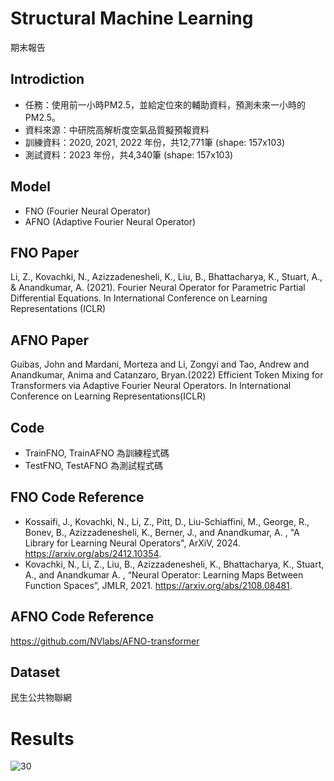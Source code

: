# Structural Machine Learning
期末報告

## Introdiction
* 任務：使用前一小時PM2.5，並給定位來的輔助資料，預測未來一小時的PM2.5。
* 資料來源：中研院高解析度空氣品質擬預報資料
* 訓練資料：2020, 2021, 2022 年份，共12,771筆 (shape: 157x103)
* 測試資料：2023 年份，共4,340筆 (shape: 157x103)

## Model
* FNO (Fourier Neural Operator)
* AFNO (Adaptive Fourier Neural Operator)

## FNO Paper
Li, Z., Kovachki, N., Azizzadenesheli, K., Liu, B., Bhattacharya, K., Stuart, A., & Anandkumar, A. (2021). Fourier Neural Operator for Parametric Partial Differential Equations. In International Conference on Learning Representations (ICLR)

## AFNO Paper
Guibas, John and Mardani, Morteza and Li, Zongyi and Tao, Andrew and Anandkumar, Anima and Catanzaro, Bryan.(2022) Efficient Token Mixing for Transformers via Adaptive Fourier Neural Operators. In International Conference on Learning Representations(ICLR)

## Code
* TrainFNO, TrainAFNO 為訓練程式碼
* TestFNO, TestAFNO 為測試程式碼

## FNO Code Reference
* Kossaifi, J., Kovachki, N., Li, Z., Pitt, D., Liu-Schiaffini, M., George, R., Bonev, B., Azizzadenesheli, K., Berner, J., and Anandkumar, A. , "A Library for Learning Neural Operators", ArXiV, 2024. https://arxiv.org/abs/2412.10354.
* Kovachki, N., Li, Z., Liu, B., Azizzadenesheli, K., Bhattacharya, K., Stuart, A., and Anandkumar A. , “Neural Operator: Learning Maps Between Function Spaces”, JMLR, 2021. https://arxiv.org/abs/2108.08481.

## AFNO Code Reference
https://github.com/NVlabs/AFNO-transformer

## Dataset
民生公共物聯網

# Results
![30](https://github.com/user-attachments/assets/c800ece7-302f-4d92-8bb5-0831d3a703c1)
